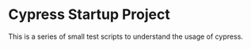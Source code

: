 # Cypress Startup Project
This is a series of small test scripts to understand the usage of cypress.
